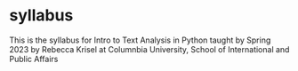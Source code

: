 # syllabus
This is the syllabus for Intro to Text Analysis in Python taught by Spring 2023 by Rebecca Krisel at Columnbia University, School of International and Public Affairs
